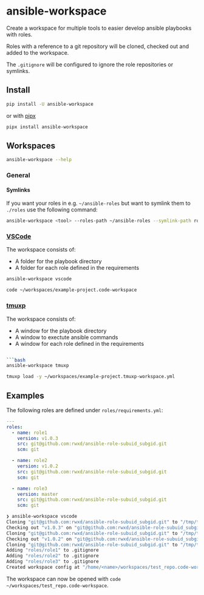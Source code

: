 # ansible-workspace

Create a workspace for multiple tools to easier develop ansible playbooks with roles.

Roles with a reference to a git repository will be cloned, checked out and added to the workspace.

The `.gitignore` will be configured to ignore the role repositories or symlinks.

## Install

```bash
pip install -U ansible-workspace
```

or with [pipx](https://github.com/pypa/pipx)

```bash
pipx install ansible-workspace
```

## Workspaces

```bash
ansible-workspace --help
```

### General

#### Symlinks

If you want your roles in e.g. `~/ansible-roles` but want to symlink them to `./roles` use the following command:

```bash
ansible-workspace <tool> --roles-path ~/ansible-roles --symlink-path roles/
```

### [VSCode](https://code.visualstudio.com/)

The workspace consists of:
- A folder for the playbook directory
- A folder for each role defined in the requirements

```bash
ansible-workspace vscode
```

```bash
code ~/workspaces/example-project.code-workspace
```

### [tmuxp](https://github.com/tmux-python/tmuxp)

The workspace consists of:
- A window for the playbook directory
- A window to exectute ansible commands
- A window for each role defined in the requirements

```bash

```bash
ansible-workspace tmuxp
```

```bash
tmuxp load -y ~/workspaces/example-project.tmuxp-workspace.yml
```

## Examples

The following roles are defined under `roles/requirements.yml`:

```yaml
---
roles:
  - name: role1
    version: v1.0.3
    src: git@github.com:rwxd/ansible-role-subuid_subgid.git
    scm: git

  - name: role2
    version: v1.0.2
    src: git@github.com:rwxd/ansible-role-subuid_subgid.git
    scm: git

  - name: role3
    version: master
    src: git@github.com:rwxd/ansible-role-subuid_subgid.git
    scm: git
```

```bash
❯ ansible-workspace vscode
Cloning "git@github.com:rwxd/ansible-role-subuid_subgid.git" to "/tmp/test_repo/roles/role1"
Checking out "v1.0.3" on "git@github.com:rwxd/ansible-role-subuid_subgid.git"
Cloning "git@github.com:rwxd/ansible-role-subuid_subgid.git" to "/tmp/test_repo/roles/role2"
Checking out "v1.0.2" on "git@github.com:rwxd/ansible-role-subuid_subgid.git"
Cloning "git@github.com:rwxd/ansible-role-subuid_subgid.git" to "/tmp/test_repo/roles/role3"
Adding "roles/role1" to .gitignore
Adding "roles/role2" to .gitignore
Adding "roles/role3" to .gitignore
Created workspace config at "/home/<name>/workspaces/test_repo.code-workspace"
```

The workspace can now be opened with `code ~/workspaces/test_repo.code-workspace`.
